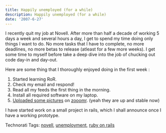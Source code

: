 ```yaml
---
title: Happily unemployed (for a while)
description: Happily unemployed (for a while)
date: '2007-6-27'
---
```


I recently quit my job at Novell. After more than half a decade of working 5 days a week and several hours a day, I get to spend my time doing only things I want to do. No more tasks that I have to complete, no more deadlines, no more betas to release (atleast for a few more weeks). I get some time to myself before take a deep dive into the job of chucking out code day-in and day-out.

Here are some thing that I thoroughly enjoyed doing in the first week :

1. Started learning RoR.
2. Check my email and respond!
3. Read all my feeds the first thing in the morning. 
4. Install all required software on my laptop.
5. [Uploaded some pictures][0] on [zooomr][1]. (yeah they are up and stable now)

I have started work on a small project in rails, which I shall announce once I have a working prototype.

Technorati Tags: [novell][2], [unemployment][3], [ruby on rails][4]


[0]: http://beta.zooomr.com/photos/45074@Z01/
[1]: http://beta.zooomr.com/
[2]: http://technorati.com/tags/novell
[3]: http://technorati.com/tags/unemployment
[4]: http://technorati.com/tags/ruby%20on%20rails
